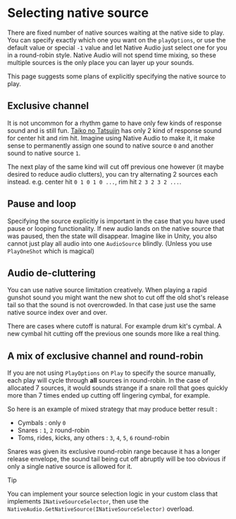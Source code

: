 # Selecting native source

There are fixed number of native sources waiting at the native side to play. You can specify exactly which one you want on the `playOptions`, or use the default value or special `-1` value and let Native Audio just select one for you in a round-robin style. Native Audio will not spend time mixing, so these multiple sources is the only place you can layer up your sounds.

This page suggests some plans of explicitly specifying the native source to play.

## Exclusive channel

It is not uncommon for a rhythm game to have only few kinds of response sound and is still fun. [Taiko no Tatsujin](https://en.wikipedia.org/wiki/Taiko_no_Tatsujin) has only 2 kind of response sound for center hit and rim hit. Imagine using Native Audio to make it, it make sense to permanently assign one sound to native source `0` and another sound to native source `1`.

The next play of the same kind will cut off previous one however (it maybe desired to reduce audio clutters), you can try alternating 2 sources each instead. e.g. center hit `0 1 0 1 0 ...`, rim hit `2 3 2 3 2 ...`.

## Pause and loop

Specifying the source explicitly is important in the case that you have used pause or looping functionality. If new audio lands on the native source that was paused, then the state will disappear. Imagine like in Unity, you also cannot just play all audio into one `AudioSource` blindly. (Unless you use `PlayOneShot` which is magical)

## Audio de-cluttering

You can use native source limitation creatively. When playing a rapid gunshot sound you might want the new shot to cut off the old shot's release tail so that the sound is not overcrowded. In that case just use the same native source index over and over.

There are cases where cutoff is natural. For example drum kit's cymbal. A new cymbal hit cutting off the previous one sounds more like a real thing.

## A mix of exclusive channel and round-robin

If you are not using `PlayOptions` on `Play` to specify the source manually, each play will cycle through **all** sources in round-robin. In the case of allocated 7 sources, it would sounds strange if a snare roll that goes quickly more than 7 times ended up cutting off lingering cymbal, for example. 

So here is an example of mixed strategy that may produce better result :

- Cymbals : only `0`
- Snares : `1`, `2` round-robin
- Toms, rides, kicks, any others : `3`, `4`, `5`, `6` round-robin

Snares was given its exclusive round-robin range because it has a longer release envelope, the sound tail being cut off abruptly will be too obvious if only a single native source is allowed for it.

> [!TIP]
> You can implement your source selection logic in your custom class that implements `INativeSourceSelector`, then use the `NativeAudio.GetNativeSource(INativeSourceSelector)` overload.